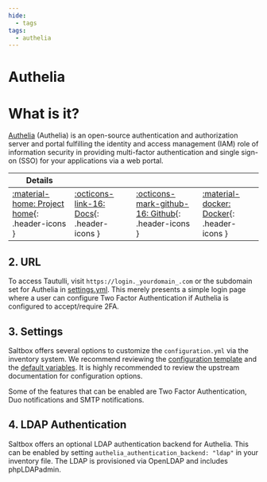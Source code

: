 ```yaml
---
hide:
  - tags
tags:
  - authelia
---
```


# Authelia

# What is it?

[Authelia](https://www.authelia.com/) (Authelia) is an open-source authentication and authorization server and portal fulfilling the identity and access management (IAM) role of information security in providing multi-factor authentication and single sign-on (SSO) for your applications via a web portal.

| Details     |             |             |             |
|-------------|-------------|-------------|-------------|
| [:material-home: Project home](http://authelia.com){: .header-icons } | [:octicons-link-16: Docs](https://www.authelia.com/configuration/prologue/introduction/){: .header-icons } | [:octicons-mark-github-16: Github](https://github.com/authelia/authelia){: .header-icons } | [:material-docker: Docker](https://hub.docker.com/r/authelia/authelia){: .header-icons }|

## 2. URL

To access Tautulli, visit `https://login._yourdomain_.com` or the subdomain set for Authelia in [settings.yml](../reference/accounts.md#options-in-settingsyml). This merely presents a simple login page where a user can configure Two Factor Authentication if Authelia is configured to accept/require 2FA.

## 3. Settings

Saltbox offers several options to customize the `configuration.yml` via the inventory system. We recommend reviewing the [configuration template](https://github.com/saltyorg/Saltbox/blob/master/roles/authelia/templates/configuration.yml.j2) and the [default variables](https://github.com/saltyorg/Saltbox/blob/master/roles/authelia/defaults/main.yml). It is highly recommended to review the upstream documentation for configuration options.

Some of the features that can be enabled are Two Factor Authentication, Duo notifications and SMTP notifications.

## 4. LDAP Authentication

Saltbox offers an optional LDAP authentication backend for Authelia. This can be enabled by setting `authelia_authentication_backend: "ldap"` in your inventory file. The LDAP is provisioned via OpenLDAP and includes phpLDAPadmin.
